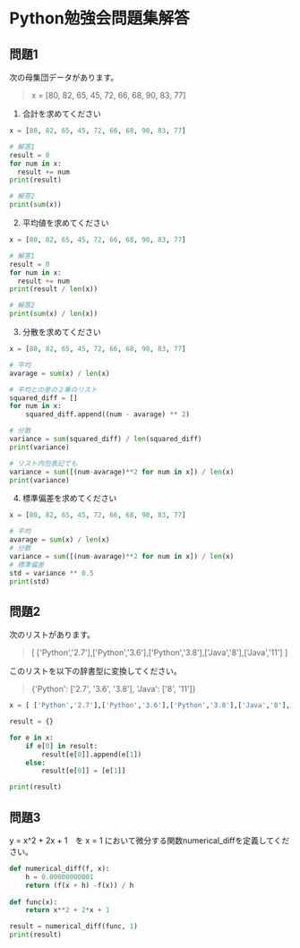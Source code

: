 # Python勉強会問題集解答

## 問題1

次の⺟集団データがあります。

> x = [80, 82, 65, 45, 72, 66, 68, 90, 83, 77]

1. 合計を求めてください

```python
x = [80, 82, 65, 45, 72, 66, 68, 90, 83, 77]

# 解答1
result = 0
for num in x:
  result += num
print(result)

# 解答2
print(sum(x))
```

2. 平均値を求めてください

```python
x = [80, 82, 65, 45, 72, 66, 68, 90, 83, 77] 

# 解答1
result = 0
for num in x:
  result += num
print(result / len(x))

# 解答2
print(sum(x) / len(x))
```

3. 分散を求めてください

```python
x = [80, 82, 65, 45, 72, 66, 68, 90, 83, 77] 

# 平均
avarage = sum(x) / len(x)

# 平均との差の２乗のリスト
squared_diff = []
for num in x:
    squared_diff.append((num - avarage) ** 2)

# 分散
variance = sum(squared_diff) / len(squared_diff)
print(variance)

# リスト内包表記でも
variance = sum([(num-avarage)**2 for num in x]) / len(x)
print(variance)
```

4. 標準偏差を求めてください

```python
x = [80, 82, 65, 45, 72, 66, 68, 90, 83, 77] 

# 平均
avarage = sum(x) / len(x)
# 分散
variance = sum([(num-avarage)**2 for num in x]) / len(x)
# 標準偏差
std = variance ** 0.5
print(std)
```

## 問題2 

次のリストがあります。

 > [ ['Python','2.7'],['Python','3.6'],['Python','3.8'],['Java','8'],['Java','11'] ] 

このリストを以下の辞書型に変換してください。

>  {'Python': ['2.7', '3.6', '3.8'], 'Java': ['8', '11']}

```python
x = [ ['Python','2.7'],['Python','3.6'],['Python','3.8'],['Java','8'],['Java','11'] ]

result = {}

for e in x:
    if e[0] in result:
        result[e[0]].append(e[1])
    else:
        result[e[0]] = [e[1]]

print(result)
```

## 問題3

y = x^2 + 2x + 1　を x = 1 において微分する関数numerical_diffを定義してください。

```python
def numerical_diff(f, x):
    h = 0.00000000001
    return (f(x + h) -f(x)) / h
　
def func(x):
    return x**2 + 2*x + 1

result = numerical_diff(func, 1)
print(result)
```
